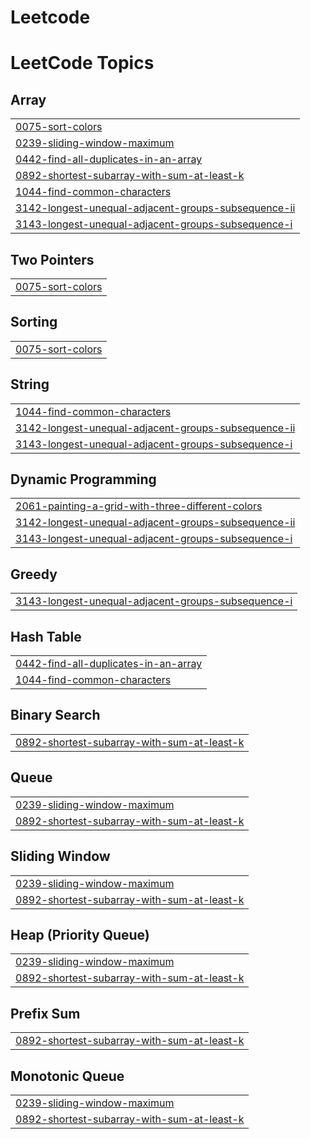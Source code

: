 # Leetcode
<!---LeetCode Topics Start-->
# LeetCode Topics
## Array
|  |
| ------- |
| [0075-sort-colors](https://github.com/shahiiddd/Leetcode/tree/master/0075-sort-colors) |
| [0239-sliding-window-maximum](https://github.com/shahiiddd/Leetcode/tree/master/0239-sliding-window-maximum) |
| [0442-find-all-duplicates-in-an-array](https://github.com/shahiiddd/Leetcode/tree/master/0442-find-all-duplicates-in-an-array) |
| [0892-shortest-subarray-with-sum-at-least-k](https://github.com/shahiiddd/Leetcode/tree/master/0892-shortest-subarray-with-sum-at-least-k) |
| [1044-find-common-characters](https://github.com/shahiiddd/Leetcode/tree/master/1044-find-common-characters) |
| [3142-longest-unequal-adjacent-groups-subsequence-ii](https://github.com/shahiiddd/Leetcode/tree/master/3142-longest-unequal-adjacent-groups-subsequence-ii) |
| [3143-longest-unequal-adjacent-groups-subsequence-i](https://github.com/shahiiddd/Leetcode/tree/master/3143-longest-unequal-adjacent-groups-subsequence-i) |
## Two Pointers
|  |
| ------- |
| [0075-sort-colors](https://github.com/shahiiddd/Leetcode/tree/master/0075-sort-colors) |
## Sorting
|  |
| ------- |
| [0075-sort-colors](https://github.com/shahiiddd/Leetcode/tree/master/0075-sort-colors) |
## String
|  |
| ------- |
| [1044-find-common-characters](https://github.com/shahiiddd/Leetcode/tree/master/1044-find-common-characters) |
| [3142-longest-unequal-adjacent-groups-subsequence-ii](https://github.com/shahiiddd/Leetcode/tree/master/3142-longest-unequal-adjacent-groups-subsequence-ii) |
| [3143-longest-unequal-adjacent-groups-subsequence-i](https://github.com/shahiiddd/Leetcode/tree/master/3143-longest-unequal-adjacent-groups-subsequence-i) |
## Dynamic Programming
|  |
| ------- |
| [2061-painting-a-grid-with-three-different-colors](https://github.com/shahiiddd/Leetcode/tree/master/2061-painting-a-grid-with-three-different-colors) |
| [3142-longest-unequal-adjacent-groups-subsequence-ii](https://github.com/shahiiddd/Leetcode/tree/master/3142-longest-unequal-adjacent-groups-subsequence-ii) |
| [3143-longest-unequal-adjacent-groups-subsequence-i](https://github.com/shahiiddd/Leetcode/tree/master/3143-longest-unequal-adjacent-groups-subsequence-i) |
## Greedy
|  |
| ------- |
| [3143-longest-unequal-adjacent-groups-subsequence-i](https://github.com/shahiiddd/Leetcode/tree/master/3143-longest-unequal-adjacent-groups-subsequence-i) |
## Hash Table
|  |
| ------- |
| [0442-find-all-duplicates-in-an-array](https://github.com/shahiiddd/Leetcode/tree/master/0442-find-all-duplicates-in-an-array) |
| [1044-find-common-characters](https://github.com/shahiiddd/Leetcode/tree/master/1044-find-common-characters) |
## Binary Search
|  |
| ------- |
| [0892-shortest-subarray-with-sum-at-least-k](https://github.com/shahiiddd/Leetcode/tree/master/0892-shortest-subarray-with-sum-at-least-k) |
## Queue
|  |
| ------- |
| [0239-sliding-window-maximum](https://github.com/shahiiddd/Leetcode/tree/master/0239-sliding-window-maximum) |
| [0892-shortest-subarray-with-sum-at-least-k](https://github.com/shahiiddd/Leetcode/tree/master/0892-shortest-subarray-with-sum-at-least-k) |
## Sliding Window
|  |
| ------- |
| [0239-sliding-window-maximum](https://github.com/shahiiddd/Leetcode/tree/master/0239-sliding-window-maximum) |
| [0892-shortest-subarray-with-sum-at-least-k](https://github.com/shahiiddd/Leetcode/tree/master/0892-shortest-subarray-with-sum-at-least-k) |
## Heap (Priority Queue)
|  |
| ------- |
| [0239-sliding-window-maximum](https://github.com/shahiiddd/Leetcode/tree/master/0239-sliding-window-maximum) |
| [0892-shortest-subarray-with-sum-at-least-k](https://github.com/shahiiddd/Leetcode/tree/master/0892-shortest-subarray-with-sum-at-least-k) |
## Prefix Sum
|  |
| ------- |
| [0892-shortest-subarray-with-sum-at-least-k](https://github.com/shahiiddd/Leetcode/tree/master/0892-shortest-subarray-with-sum-at-least-k) |
## Monotonic Queue
|  |
| ------- |
| [0239-sliding-window-maximum](https://github.com/shahiiddd/Leetcode/tree/master/0239-sliding-window-maximum) |
| [0892-shortest-subarray-with-sum-at-least-k](https://github.com/shahiiddd/Leetcode/tree/master/0892-shortest-subarray-with-sum-at-least-k) |
<!---LeetCode Topics End-->
